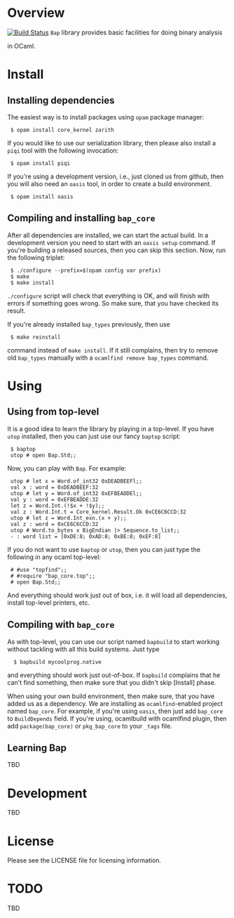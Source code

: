# Overview
[![Build Status](https://travis-ci.org/BinaryAnalysisPlatform/bap.svg?branch=master)](https://travis-ci.org/BinaryAnalysisPlatform/bap)
`Bap` library provides basic facilities for doing binary analysis

in OCaml.

# Install

## Installing dependencies

The easiest way is to install packages using `opam` package manager:

```
 $ opam install core_kernel zarith
```

If you would like to use our serialization library, then please also
install a `piqi` tool with the following invocation:

```
 $ opam install piqi
```

If you're using a development version, i.e., just cloned us from github,
then you will also need an `oasis` tool, in order to create a build
environment.

```
 $ opam install oasis
```

## Compiling and installing `bap_core`

After all dependencies are installed, we can start the actual
build. In a development version you need to start with an `oasis
setup` command. If you're building a released sources, then you can
skip this section. Now, run the following triplet:

```
 $ ./configure --prefix=$(opam config var prefix)
 $ make
 $ make install
```

`./configure` script will check that everything is OK, and will finish
with errors if something goes wrong. So make sure, that you have
checked its result.

If you're already installed `bap_types` previously, then use

```
 $ make reinstall
```

command instead of `make install`. If it still complains, then try to
remove old `bap_types` manually with a `ocamlfind remove bap_types`
command.

# Using

## Using from top-level

It is a good idea to learn the library by playing in a top-level. If
you have `utop` installed, then you can just use our fancy `baptop`
script:

```
 $ baptop
 utop # open Bap.Std;;
```

Now, you can play with `Bap`. For example:

```
 utop # let x = Word.of_int32 0xDEADBEEFl;;
 val x : word = 0xDEADBEEF:32
 utop # let y = Word.of_int32 0xEFBEADDEl;;
 val y : word = 0xEFBEADDE:32
 let z = Word.Int.(!$x + !$y);;
 val z : Word.Int.t = Core_kernel.Result.Ok 0xCE6C6CCD:32
 utop # let z = Word.Int_exn.(x + y);;
 val z : word = 0xCE6C6CCD:32
 utop # Word.to_bytes x BigEndian |> Sequence.to_list;;
 - : word list = [0xDE:8; 0xAD:8; 0xBE:8; 0xEF:8]
```

If you do not want to use `baptop` or `utop`, then you can just type
the following in any ocaml top-level:

```
 # #use "topfind";;
 # #require "bap_core.top";;
 # open Bap.Std;;
```

And everything should work just out of box, i.e. it will load all
dependencies, install top-level printers, etc.


## Compiling with `bap_core`

As with top-level, you can use our script named `bapbuild` to start
working without tackling with all this build systems. Just type

```
  $ bapbuild mycoolprog.native
```

and everything should work just out-of-box. If `bapbuild` complains
that he can't find something, then make sure that you didn't skip
[Install] phase.

When using your own build environment, then make sure, that you have
added us as a dependency. We are installing as `ocamlfind`-enabled
project named `bap_core`. For example, if you're using `oasis`,
then just add `bap_core` to `BuildDepends` field. If you're using,
ocamlbuild with ocamlfind plugin, then add `package(bap_core)` or
`pkg_bap_core` to your `_tags` file.

## Learning Bap

TBD


# Development

TBD


# License
Please see the LICENSE file for licensing information.

# TODO

TBD
